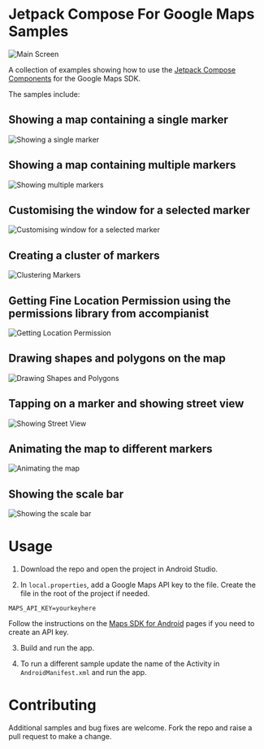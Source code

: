 # Jetpack Compose For Google Maps Samples

![Main Screen](/images/mainscreen.png)

A collection of examples showing how to use the [Jetpack Compose Components](https://github.com/googlemaps/android-maps-compose) for the Google Maps SDK.

The samples include:

## Showing a map containing a single marker

![Showing a single marker](/images/showsinglemarker.png)

## Showing a map containing multiple markers

![Showing multiple markers](/images/showmultiplemarkers.png)

## Customising the window for a selected marker

![Customising window for a selected marker](/images/showcustomisedwindowmarker.png)

## Creating a cluster of markers

![Clustering Markers](/images/markerclustering.png)

## Getting Fine Location Permission using the permissions library from accompianist

![Getting Location Permission](/images/grantlocationpermission.png)

## Drawing shapes and polygons on the map

![Drawing Shapes and Polygons](/images/shapesandpolygons.png)

## Tapping on a marker and showing street view

![Showing Street View](/images/streetview.gif)

## Animating the map to different markers

![Animating the map](/images/animatemap.gif)

## Showing the scale bar

![Showing the scale bar](/images/showscalebar.png)

# Usage

1. Download the repo and open the project in Android Studio.

2. In `local.properties`, add a Google Maps API key to the file. Create the file in the root of the project if needed.

```
MAPS_API_KEY=yourkeyhere
```

Follow the instructions on the [Maps SDK for Android](https://developers.google.com/maps/documentation/android-sdk/get-api-key) pages if you need to create an API key.

3. Build and run the app.
   
4. To run a different sample update the name of the Activity in `AndroidManifest.xml` and run the app.

# Contributing

Additional samples and bug fixes are welcome. Fork the repo and raise a pull request to make a change.
